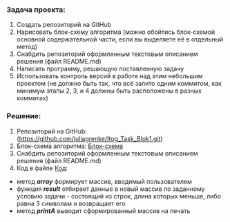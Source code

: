 ### __Задача проекта:__ 
1. Создать репозиторий на GitHub
2. Нарисовать блок-схему алгоритма (можно обойтись блок-схемой основной содержательной части, если вы выделяете её в отдельный метод)
3. Снабдить репозиторий оформленным текстовым описанием решения (файл README.md)
4. Написать программу, решающую поставленную задачу
5. Использовать контроль версий в работе над этим небольшим проектом (не должно быть так, что всё залито одним коммитом, как минимум этапы 2, 3, и 4 должны быть расположены в разных коммитах)

### __Решение:__ 
1. Репозиторий на GitHub: (https://github.com/juliagrenke/Itog_Task_Blok1.git)
2. Блок-схема алгоритма: [Блок-схема](Снимок.PNG)
3. Снабдить репозиторий оформленным текстовым описанием решения (файл README.md)
4. Код в файле [Код](Program.cs):
- метод ***array*** формирует массив, вводимый пользователем
- функция ***result*** отбирает данные в новый массив по заданному условию задачи - состоящий из строк, длина которых меньше, либо равна 3 символам и возвращает его
- метод ***printA*** выводит сформированный массив на печать



